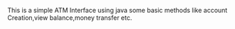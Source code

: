 This is a simple ATM Interface using java
some basic methods like account Creation,view balance,money transfer etc.
